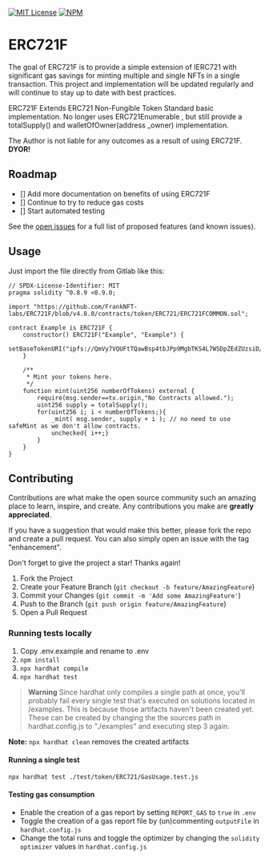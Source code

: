 [![MIT License][license-shield]][license-url]
[![NPM][npm-shield]][npm-url]

# ERC721F

The goal of ERC721F is to provide a simple extension of IERC721 with significant gas savings for minting multiple and single NFTs in a single transaction. This project and implementation will be updated regularly and will continue to stay up to date with best practices.

ERC721F Extends ERC721 Non-Fungible Token Standard basic implementation. No longer uses ERC721Enumerable , but still provide a totalSupply() and walletOfOwner(address _owner) implementation.

The Author is not liable for any outcomes as a result of using ERC721F. **DYOR!**

<!-- ROADMAP -->

## Roadmap

- [] Add more documentation on benefits of using ERC721F
- [] Continue to try to reduce gas costs
- [] Start automated testing

See the [open issues](https://github.com/FrankNFT-labs/ERC721F/issues) for a full list of proposed features (and known issues).

<!-- USAGE EXAMPLES -->

## Usage
Just import the file directly from Gitlab like this:

```solidity
// SPDX-License-Identifier: MIT 
pragma solidity ^0.8.9 <0.9.0;

import "https://github.com/FrankNFT-labs/ERC721F/blob/v4.8.0/contracts/token/ERC721/ERC721FCOMMON.sol";

contract Example is ERC721F {
    constructor() ERC721F("Example", "Example") {
        setBaseTokenURI("ipfs://QmVy7VQUFtTQawBsp4tbJPp9MgbTKS4L7WSDpZEdZUzsiD/"); 
    }

    /**
     * Mint your tokens here.
     */
    function mint(uint256 numberOfTokens) external {
        require(msg.sender==tx.origin,"No Contracts allowed.");
        uint256 supply = totalSupply();
        for(uint256 i; i < numberOfTokens;){
            _mint( msg.sender, supply + i ); // no need to use safeMint as we don't allow contracts.
            unchecked{ i++;}
        }
    }
}
```


<!-- CONTRIBUTING -->

## Contributing

Contributions are what make the open source community such an amazing place to learn, inspire, and create. Any contributions you make are **greatly appreciated**.

If you have a suggestion that would make this better, please fork the repo and create a pull request. You can also simply open an issue with the tag "enhancement".

Don't forget to give the project a star! Thanks again!

1. Fork the Project
2. Create your Feature Branch (`git checkout -b feature/AmazingFeature`)
3. Commit your Changes (`git commit -m 'Add some AmazingFeature'`)
4. Push to the Branch (`git push origin feature/AmazingFeature`)
5. Open a Pull Request

### Running tests locally
1. Copy .env.example and rename to .env
2. `npm install`
3. `npx hardhat compile`
4. `npx hardhat test`
   
> **Warning**
> Since hardhat only compiles a single path at once, you'll probably fail every single test that's executed on solutions located in /examples. This is because those artifacts haven't been created yet.
These can be created by changing the the sources path in hardhat.config.js to "./examples" and executing step 3 again.

**Note:** `npx hardhat clean` removes the created artifacts

#### Running a single test
`npx hardhat test ./test/token/ERC721/GasUsage.test.js`

#### Testing gas consumption
- Enable the creation of a gas report by setting `REPORT_GAS` to `true` in `.env`
- Toggle the creation of a gas report file by (un)commenting `outputFile` in `hardhat.config.js` 
- Change the total runs and toggle the optimizer by changing the `solidity` `optimizer` values in `hardhat.config.js`

[license-shield]: https://img.shields.io/badge/License-MIT-green.svg?style=for-the-badge
[license-url]: https://github.com/FrankNFT-labs/ERC721F/blob/main/LICENSE
[npm-shield]: https://img.shields.io/npm/v/@franknft.eth/erc721-f.svg?style=for-the-badge
[npm-url]: https://www.npmjs.com/package/@franknft.eth/erc721-f
